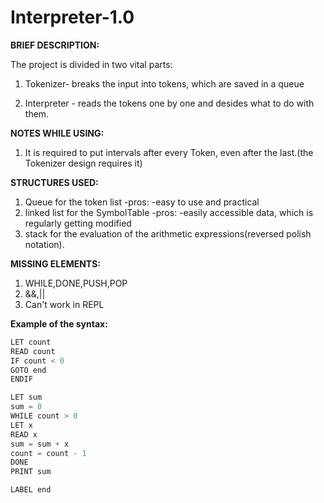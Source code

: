 # Interpreter-1.0

**BRIEF DESCRIPTION:**

The project is divided in two vital parts:
1) Tokenizer- breaks the input into tokens,
which are saved in a queue

2) Interpreter - reads the tokens one by one 
and desides what to do with them.


**NOTES WHILE USING:**
1) It is required to put intervals after every 
Token, even after the last.(the Tokenizer design
requires it)


**STRUCTURES USED:**
1) Queue for the token list
   -pros:
     -easy to use and practical
2) linked list for the SymbolTable
   -pros:
     -easily accessible data, which is regularly
     getting modified
3) stack for the evaluation of the arithmetic 
expressions(reversed polish notation).

**MISSING ELEMENTS:**
1) WHILE,DONE,PUSH,POP
2) &&,||
3) Can't work in REPL


**Example of the syntax:**
```C++
LET count
READ count
IF count < 0
GOTO end
ENDIF

LET sum
sum = 0
WHILE count > 0
LET x
READ x
sum = sum + x
count = count - 1
DONE
PRINT sum

LABEL end
```
